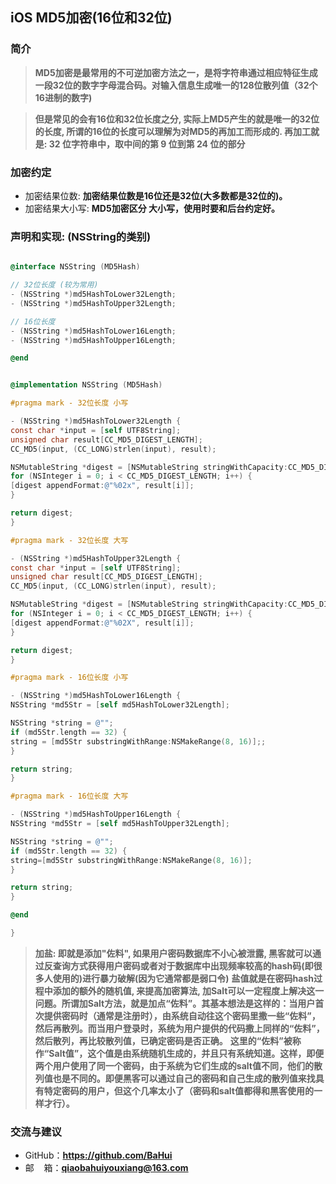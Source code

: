 ## iOS MD5加密(16位和32位)

### 简介
>  **MD5加密是最常用的不可逆加密方法之一，是将字符串通过相应特征生成一段32位的数字字母混合码。对输入信息生成唯一的128位散列值（32个16进制的数字)**   

>  **但是常见的会有16位和32位长度之分, 实际上MD5产生的就是唯一的32位的长度, 所谓的16位的长度可以理解为对MD5的再加工而形成的. 再加工就是: 32 位字符串中，取中间的第 9 位到第 24 位的部分**

### 加密约定
- 加密结果位数:   **加密结果位数是16位还是32位(大多数都是32位的)。**
- 加密结果大小写:   **MD5加密区分 大小写，使用时要和后台约定好。**

### 声明和实现: (NSString的类别)
```Objective-C

@interface NSString (MD5Hash)

// 32位长度 (较为常用)
- (NSString *)md5HashToLower32Length;
- (NSString *)md5HashToUpper32Length;

// 16位长度
- (NSString *)md5HashToLower16Length;
- (NSString *)md5HashToUpper16Length;

@end

```

```Objective-C

@implementation NSString (MD5Hash)

#pragma mark - 32位长度 小写

- (NSString *)md5HashToLower32Length {
const char *input = [self UTF8String];
unsigned char result[CC_MD5_DIGEST_LENGTH];
CC_MD5(input, (CC_LONG)strlen(input), result);

NSMutableString *digest = [NSMutableString stringWithCapacity:CC_MD5_DIGEST_LENGTH * 2];
for (NSInteger i = 0; i < CC_MD5_DIGEST_LENGTH; i++) {
[digest appendFormat:@"%02x", result[i]];
}

return digest;
}

#pragma mark - 32位长度 大写

- (NSString *)md5HashToUpper32Length {
const char *input = [self UTF8String];
unsigned char result[CC_MD5_DIGEST_LENGTH];
CC_MD5(input, (CC_LONG)strlen(input), result);

NSMutableString *digest = [NSMutableString stringWithCapacity:CC_MD5_DIGEST_LENGTH * 2];
for (NSInteger i = 0; i < CC_MD5_DIGEST_LENGTH; i++) {
[digest appendFormat:@"%02X", result[i]];
}

return digest;
}

#pragma mark - 16位长度 小写

- (NSString *)md5HashToLower16Length {
NSString *md5Str = [self md5HashToLower32Length];

NSString *string = @"";
if (md5Str.length == 32) {
string = [md5Str substringWithRange:NSMakeRange(8, 16)];;
}

return string;
}

#pragma mark - 16位长度 大写

- (NSString *)md5HashToUpper16Length {
NSString *md5Str = [self md5HashToUpper32Length];

NSString *string = @"";
if (md5Str.length == 32) {
string=[md5Str substringWithRange:NSMakeRange(8, 16)];
}

return string;
}

@end

}
```
>   **加盐: 即就是添加"佐料", 如果用户密码数据库不小心被泄露, 黑客就可以通过反查询方式获得用户密码或者对于数据库中出现频率较高的hash码(即很多人使用的)进行暴力破解(因为它通常都是弱口令)**
>   **盐值就是在密码hash过程中添加的额外的随机值, 来提高加密算法, 加Salt可以一定程度上解决这一问题。所谓加Salt方法，就是加点“佐料”。其基本想法是这样的：当用户首次提供密码时（通常是注册时），由系统自动往这个密码里撒一些“佐料”，然后再散列。而当用户登录时，系统为用户提供的代码撒上同样的“佐料”，然后散列，再比较散列值，已确定密码是否正确。**
>  **这里的“佐料”被称作“Salt值”，这个值是由系统随机生成的，并且只有系统知道。这样，即便两个用户使用了同一个密码，由于系统为它们生成的salt值不同，他们的散列值也是不同的。即便黑客可以通过自己的密码和自己生成的散列值来找具有特定密码的用户，但这个几率太小了（密码和salt值都得和黑客使用的一样才行）。**

### 交流与建议
- GitHub：**<https://github.com/BaHui>**
- 邮&nbsp;&nbsp;&nbsp; 箱：**<qiaobahuiyouxiang@163.com>**
